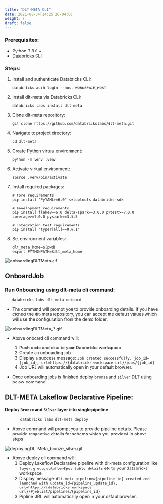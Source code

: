 ```yaml
---
title: "DLT-META CLI"
date: 2021-08-04T14:25:26-04:00
weight: 7
draft: false
---
```


### Prerequisites:
- Python 3.8.0 +
- [Databricks CLI](https://docs.databricks.com/en/dev-tools/cli/tutorial.html)

### Steps:
1. Install and authenticate Databricks CLI:
    ```commandline
    databricks auth login --host WORKSPACE_HOST
    ```

2. Install dlt-meta via Databricks CLI:
    ```commandline
    databricks labs install dlt-meta
    ```

3. Clone dlt-meta repository:
    ```commandline
    git clone https://github.com/databrickslabs/dlt-meta.git
    ```

4. Navigate to project directory:
    ```commandline
    cd dlt-meta
    ```

5. Create Python virtual environment:
    ```commandline
    python -m venv .venv
    ```

6. Activate virtual environment:
    ```commandline
    source .venv/bin/activate
    ```

7. Install required packages:
    ```commandline
    # Core requirements
    pip install "PyYAML>=6.0" setuptools databricks-sdk

    # Development requirements
    pip install flake8==6.0 delta-spark==3.0.0 pytest>=7.0.0 coverage>=7.0.0 pyspark==3.5.5

    # Integration test requirements
    pip install "typer[all]==0.6.1"
    ```

8. Set environment variables:
    ```commandline
    dlt_meta_home=$(pwd)
    export PYTHONPATH=$dlt_meta_home
    ```

![onboardingDLTMeta.gif](/images/onboardingDLTMeta.gif)

## OnboardJob 
### Run Onboarding using dlt-meta cli command: 
 ```shell 
    databricks labs dlt-meta onboard
``` 
- The command will prompt you to provide onboarding details. If you have cloned the dlt-meta repository, you can accept the default values which will use the configuration from the demo folder.

![onboardingDLTMeta_2.gif](/images/onboardingDLTMeta_2.gif)

- Above onboard cli command will:
   1. Push code and data to your Databricks workspace
   2. Create an onboarding job
   3. Display a success message: ```Job created successfully. job_id={job_id}, url=https://{databricks workspace url}/jobs/{job_id}```
   4. Job URL will automatically open in your default browser.


- Once onboarding jobs is finished deploy `bronze` and `silver` DLT using below command

## DLT-META Lakeflow Declarative Pipeline: 

#### Deploy ```Bronze``` and ```Silver``` layer into single pipeline
 ```shell 
        databricks labs dlt-meta deploy
   ```
- Above command will prompt you to provide pipeline details. Please provide respective details for schema which you provided in above steps

![deployingDLTMeta_bronze_silver.gif](/images/deployingDLTMeta_bronze_silver.gif)

- Above deploy cli command will:
   1. Deploy Lakeflow Declarative pipeline with dlt-meta configuration like ```layer```, ```group```, ```dataflowSpec table details``` etc to your databricks workspace
   2. Display message: ```dlt-meta pipeline={pipeline_id} created and launched with update_id={pipeline_update_id}, url=https://{databricks workspace url}/#joblist/pipelines/{pipeline_id}```
   3. Pipline URL will automatically open in your defaul browser.


